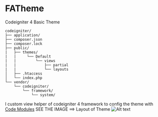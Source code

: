 # FATheme
Codeigniter 4 Basic Theme
```
codeigniter/
├── application/
├── composer.json
├── composer.lock
├── public/
|   ├── themes/
|   |     └── Default
|   |         └── views  
|   |             ├── partial 
|   |             └── layouts  
│   ├── .htaccess
│   └── index.php
└── vendor/
    └── codeigniter/
        └── framework/
            └── system/
````
I custom view helper of codeigniter 4 framework to config the theme with [Code Modules](https://bcit-ci.github.io/CodeIgniter4/general/modules.html?highlight=core%20module)
SEE THE IMAGE ==> Layout of Theme
![Alt text](/screenshot.png?raw=true "Layout")
